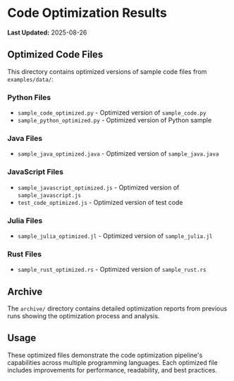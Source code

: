 # Code Optimization Results

**Last Updated:** 2025-08-26

## Optimized Code Files

This directory contains optimized versions of sample code files from `examples/data/`:

### Python Files
- `sample_code_optimized.py` - Optimized version of `sample_code.py`
- `sample_python_optimized.py` - Optimized version of Python sample

### Java Files  
- `sample_java_optimized.java` - Optimized version of `sample_java.java`

### JavaScript Files
- `sample_javascript_optimized.js` - Optimized version of `sample_javascript.js`
- `test_code_optimized.js` - Optimized version of test code

### Julia Files
- `sample_julia_optimized.jl` - Optimized version of `sample_julia.jl`

### Rust Files
- `sample_rust_optimized.rs` - Optimized version of `sample_rust.rs`

## Archive

The `archive/` directory contains detailed optimization reports from previous runs showing the optimization process and analysis.

## Usage

These optimized files demonstrate the code optimization pipeline's capabilities across multiple programming languages. Each optimized file includes improvements for performance, readability, and best practices.